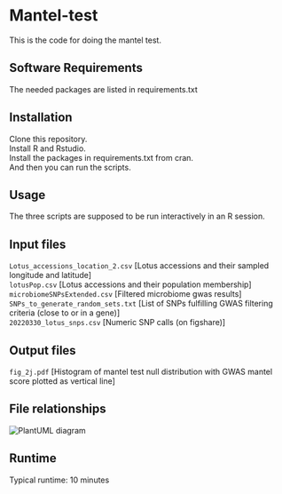 # Mantel-test

This is the code for doing the mantel test.

## Software Requirements

The needed packages are listed in requirements.txt

## Installation

Clone this repository.  
Install R and Rstudio.  
Install the packages in requirements.txt from cran.  
And then you can run the scripts.

## Usage

The three scripts are supposed to be run interactively in an R session.

## Input files

`Lotus_accessions_location_2.csv` [Lotus accessions and their sampled longitude and latitude]  
`lotusPop.csv` [Lotus accessions and their population membership]  
`microbiomeSNPsExtended.csv` [Filtered microbiome gwas results]  
`SNPs_to_generate_random_sets.txt` [List of SNPs fulfilling GWAS filtering criteria (close to or in a gene)]  
`20220330_lotus_snps.csv` [Numeric SNP calls (on figshare)]

## Output files

`fig_2j.pdf` [Histogram of mantel test null distribution with GWAS mantel score plotted as vertical line]

## File relationships

![PlantUML diagram](http://www.plantuml.com/plantuml/proxy?cache=no&src=https://raw.githubusercontent.com/Troelsmou/Microbiome-interactions/main/Mantel-test/diagram.puml)

## Runtime
Typical runtime: 10 minutes
